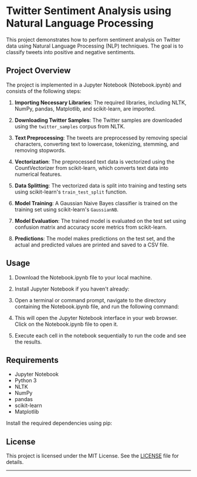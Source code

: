 # Twitter Sentiment Analysis using Natural Language Processing

This project demonstrates how to perform sentiment analysis on Twitter data using Natural Language Processing (NLP) techniques. The goal is to classify tweets into positive and negative sentiments.

## Project Overview

The project is implemented in a Jupyter Notebook (Notebook.ipynb) and consists of the following steps:

1. **Importing Necessary Libraries**: The required libraries, including NLTK, NumPy, pandas, Matplotlib, and scikit-learn, are imported.

2. **Downloading Twitter Samples**: The Twitter samples are downloaded using the `twitter_samples` corpus from NLTK.

3. **Text Preprocessing**: The tweets are preprocessed by removing special characters, converting text to lowercase, tokenizing, stemming, and removing stopwords.

4. **Vectorization**: The preprocessed text data is vectorized using the CountVectorizer from scikit-learn, which converts text data into numerical features.

5. **Data Splitting**: The vectorized data is split into training and testing sets using scikit-learn's `train_test_split` function.

6. **Model Training**: A Gaussian Naive Bayes classifier is trained on the training set using scikit-learn's `GaussianNB`.

7. **Model Evaluation**: The trained model is evaluated on the test set using confusion matrix and accuracy score metrics from scikit-learn.

8. **Predictions**: The model makes predictions on the test set, and the actual and predicted values are printed and saved to a CSV file.

## Usage

1. Download the Notebook.ipynb file to your local machine.

2. Install Jupyter Notebook if you haven't already:

3. Open a terminal or command prompt, navigate to the directory containing the Notebook.ipynb file, and run the following command:

4. This will open the Jupyter Notebook interface in your web browser. Click on the Notebook.ipynb file to open it.

5. Execute each cell in the notebook sequentially to run the code and see the results.

## Requirements

- Jupyter Notebook
- Python 3
- NLTK
- NumPy
- pandas
- scikit-learn
- Matplotlib

Install the required dependencies using pip:

## License

This project is licensed under the MIT License. See the [LICENSE](LICENSE) file for details.
<hr>